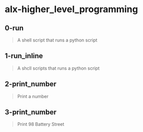 # alx-higher_level_programming

## 0-run
> A shell script that runs a python script

## 1-run_inline
> A shcll scripts that runs a python script

## 2-print_number
> Print a number

## 3-print_number
> Print 98 Battery Street
